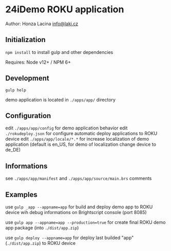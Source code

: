 # 24iDemo ROKU application

Author: Honza Lacina <info@laki.cz>


## Initialization

`npm install` to install gulp and other dependencies

Requires: Node v12+ / NPM 6+ 
      
      
## Development

`gulp help`

demo application is located in `./apps/app/` directory


## Configuration

edit `./apps/app/config` for demo application behavior
edit `./rokudeploy.json` for configure automatic deploy applications to ROKU device
edit `./apps/app/locale/*.*` for increase localization of demo application (default is en_US, for demo of localization change device to de_DE)      


## Informations

see `./apps/app/manifest` and `./apps/app/source/main.brs` comments 


## Examples

use `gulp _app --appname=app` for build and deploy demo app to ROKU device wih debug informations on Brightscript console (port 8085)

use `gulp app --appname=app --production=true` for create final ROKU demo app package (into `./dist/app.zip`)

use `gulp deploy --appname=app` for deploy last builded "app" (`./dist/app.zip`) to ROKU device

